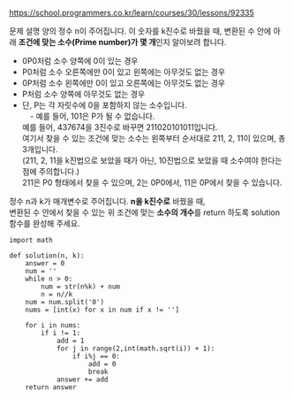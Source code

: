 https://school.programmers.co.kr/learn/courses/30/lessons/92335

문제 설명
양의 정수 n이 주어집니다. 이 숫자를 k진수로 바꿨을 때, 변환된 수 안에 아래 **조건에 맞는 소수(Prime number)가 몇 개**인지 알아보려 합니다.

- 0P0처럼 소수 양쪽에 0이 있는 경우
- P0처럼 소수 오른쪽에만 0이 있고 왼쪽에는 아무것도 없는 경우  
- 0P처럼 소수 왼쪽에만 0이 있고 오른쪽에는 아무것도 없는 경우  
- P처럼 소수 양쪽에 아무것도 없는 경우  
- 단, P는 각 자릿수에 0을 포함하지 않는 소수입니다.  
　- 예를 들어, 101은 P가 될 수 없습니다.  
예를 들어, 437674을 3진수로 바꾸면 211020101011입니다.  
여기서 찾을 수 있는 조건에 맞는 소수는 왼쪽부터 순서대로 211, 2, 11이 있으며, 총 3개입니다.   
(211, 2, 11을 k진법으로 보았을 때가 아닌, 10진법으로 보았을 때 소수여야 한다는 점에 주의합니다.)   
211은 P0 형태에서 찾을 수 있으며, 2는 0P0에서, 11은 0P에서 찾을 수 있습니다.

정수 n과 k가 매개변수로 주어집니다. **n을 k진수로** 바꿨을 때,  
변환된 수 안에서 찾을 수 있는 위 조건에 맞는 **소수의 개수**를 return 하도록 solution 함수를 완성해 주세요.

```
import math

def solution(n, k):
    answer = 0
    num = ''
    while n > 0:
        num = str(n%k) + num
        n = n//k
    num = num.split('0')
    nums = [int(x) for x in num if x != '']

    for i in nums:
        if i != 1:
            add = 1
            for j in range(2,int(math.sqrt(i)) + 1):
                if i%j == 0:
                    add = 0
                    break
            answer += add
    return answer
```
